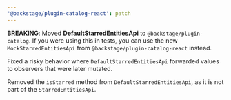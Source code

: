 ```yaml
---
'@backstage/plugin-catalog-react': patch
---
```


**BREAKING**: Moved **DefaultStarredEntitiesApi** to `@backstage/plugin-catalog`. If you were using this in tests, you can use the new `MockStarredEntitiesApi` from `@backstage/plugin-catalog-react` instead.

Fixed a risky behavior where `DefaultStarredEntitiesApi` forwarded values to observers that were later mutated.

Removed the `isStarred` method from `DefaultStarredEntitiesApi`, as it is not part of the `StarredEntitiesApi`.
